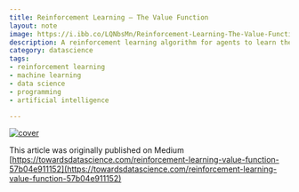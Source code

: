 ```yaml
---
title: Reinforcement Learning — The Value Function
layout: note
image: https://i.ibb.co/LQNbsMn/Reinforcement-Learning-The-Value-Function.png
description: A reinforcement learning algorithm for agents to learn the tic-tac-toe, using the value function
category: datascience
tags:
- reinforcement learning
- machine learning
- data science
- programming
- artificial intelligence

---
```


[![cover](https://i.ibb.co/LQNbsMn/Reinforcement-Learning-The-Value-Function.png)](https://towardsdatascience.com/reinforcement-learning-value-function-57b04e911152)

This article was originally published on Medium [https://towardsdatascience.com/reinforcement-learning-value-function-57b04e911152](https://towardsdatascience.com/reinforcement-learning-value-function-57b04e911152)
